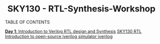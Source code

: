 <h1 align="center">SKY130 - RTL-Synthesis-Workshop</h1>

TABLE OF CONTENTS

[**Day 1**:  Introduction to Verilog RTL design and Synthesis](https://github.com/drvasanthi/SKY130-RTL-Synthesis-Workshop/blob/main/README.md#1-introduction-to-verilog-rtl-design-and-synthesis)
[SKY130 RTL Introduction to open-source iverilog simulator ](https://github.com/drvasanthi/SKY130-RTL-Synthesis-Workshop#11-SKY130-rtl-introduction-to-open-source-iverilog-simulator)
[iverilog](https://github.com/mrshashi4u/RTL-Design-and-Synthesis#i--iverilog)
